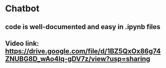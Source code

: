 # Chatbot

## code is well-documented and easy in .ipynb files
## Video link: https://drive.google.com/file/d/1BZ5QxOx86g74ZNUBG8D_wAo4Iq-gDV7z/view?usp=sharing
